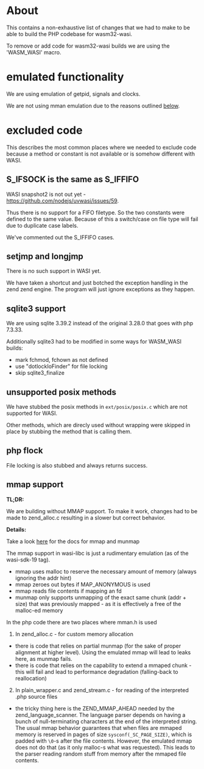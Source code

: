 # About

This contains a non-exhaustive list of changes that we had to make to be able to build the PHP codebase for wasm32-wasi.

To remove or add code for wasm32-wasi builds we are using the 'WASM_WASI' macro.

# emulated functionality

We are using emulation of getpid, signals and clocks.

We are not using mman emulation due to the reasons outlined [below](#mmap-support).

# excluded code

This describes the most common places where we needed to exclude code because
a method or constant is not available or is somehow different with WASI.

## S_IFSOCK is the same as  S_IFFIFO

WASI snapshot2 is not out yet - https://github.com/nodejs/uvwasi/issues/59.

Thus there is no support for a FIFO filetype. So the two constants were
defined to the same value. Because of this a switch/case on file type will fail
due to duplicate case labels.

We've commented out the S_IFFIFO cases.

## setjmp and longjmp

There is no such support in WASI yet.

We have taken a shortcut and just botched the exception handling in the zend
zend engine. The program will just ignore exceptions as they happen.

## sqlite3 support

We are using sqlite 3.39.2 instead of the original 3.28.0 that goes with php 7.3.33.

Additionally sqlite3 had to be modified in some ways for WASM_WASI builds:

 - mark fchmod, fchown as not defined
 - use "dotlockIoFinder" for file locking
 - skip sqlite3_finalize

## unsupported posix methods

We have stubbed the posix methods in `ext/posix/posix.c` which are not supported for WASI.

Other methods, which are direcly used without wrapping were skipped in place by stubbing
the method that is calling them.

## php flock

File locking is also stubbed and always returns success.

## mmap support

**TL;DR:** 

We are building without MMAP support. To make it work, changes had to be made to zend_alloc.c resulting in a slower but correct behavior.


**Details:** 

Take a look [here](https://linux.die.net/man/2/mmap) for the docs for mmap and munmap

The mmap support in wasi-libc is just a rudimentary emulation (as of the wasi-sdk-19 tag).

 - mmap uses malloc to reserve the necessary amount of memory (always ignoring the addr hint)
 - mmap zeroes out bytes if MAP_ANONYMOUS is used
 - mmap reads file contents if mapping an fd
 - munmap only supports unmapping of the exact same chunk (addr + size) that was previously mapped - as it is effectively a free of the malloc-ed memory

In the php code there are two places where mman.h is used

1. In zend_alloc.c - for custom memory allocation

 - there is code that relies on partial munmap (for the sake of proper alignment at higher level). Using the emulated mmap will lead to leaks here, as munmap fails.
 - there is code that relies on the capability to extend a mmaped chunk - this will fail and lead to performance degradation (falling-back to reallocation)

2. In plain_wrapper.c and zend_stream.c - for reading of the interpreted .php source files

 - the tricky thing here is the ZEND_MMAP_AHEAD needed by the zend_language_scanner. The language parser depends on having a bunch of null-terminating characters at the end of the interpreted string. The usual mmap behavior guarantees that when files are mmaped memory is reserved in pages of size `sysconf(_SC_PAGE_SIZE)`, which is padded with `\0`-s after the file contents. However, the emulated mmap does not do that (as it only malloc-s what was requested). This leads to the parser reading random stuff from memory after the mmaped file contents. 


